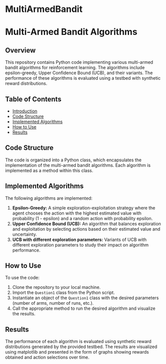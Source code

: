 # MultiArmedBandit
# Multi-Armed Bandit Algorithms

## Overview

This repository contains Python code implementing various multi-armed bandit algorithms for reinforcement learning. The algorithms include epsilon-greedy, Upper Confidence Bound (UCB), and their variants. The performance of these algorithms is evaluated using a testbed with synthetic reward distributions.

## Table of Contents

- [Introduction](#multi-armed-bandit-algorithms)
- [Code Structure](#code-structure)
- [Implemented Algorithms](#implemented-algorithms)
- [How to Use](#how-to-use)
- [Results](#results)

## Code Structure

The code is organized into a Python class, which encapsulates the implementation of the multi-armed bandit algorithms. Each algorithm is implemented as a method within this class.

## Implemented Algorithms

The following algorithms are implemented:

1. **Epsilon-Greedy:** A simple exploration-exploitation strategy where the agent chooses the action with the highest estimated value with probability (1 - epsilon) and a random action with probability epsilon.
2. **Upper Confidence Bound (UCB):** An algorithm that balances exploration and exploitation by selecting actions based on their estimated value and uncertainty.
3. **UCB with different exploration parameters:** Variants of UCB with different exploration parameters to study their impact on algorithm performance.

## How to Use

To use the code:

1. Clone the repository to your local machine.
2. Import the `Question1` class from the Python script.
3. Instantiate an object of the `Question1` class with the desired parameters (number of arms, number of runs, etc.).
4. Call the appropriate method to run the desired algorithm and visualize the results.

## Results

The performance of each algorithm is evaluated using synthetic reward distributions generated by the provided testbed. The results are visualized using matplotlib and presented in the form of graphs showing rewards obtained and action selections over time.

